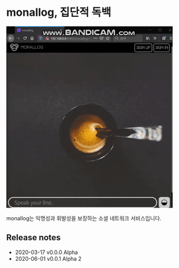 monallog, 집단적 독백
==

![proto](/image/monallog-channel.gif)  

monallog는 익명성과 휘발성을 보장하는 소셜 네트워크 서비스입니다.

## Release notes
 * 2020-03-17 v0.0.0 Alpha
 * 2020-06-01 v0.0.1 Alpha 2